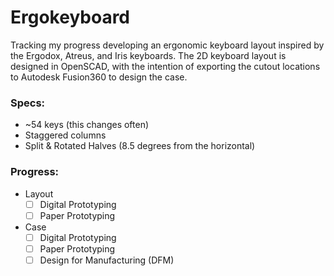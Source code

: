 # Ergokeyboard
Tracking my progress developing an ergonomic keyboard layout inspired by the Ergodox, Atreus, and Iris keyboards. The 2D keyboard layout is designed in OpenSCAD, with the intention of exporting the cutout locations to Autodesk Fusion360 to design the case.

### Specs:
- ~54 keys (this changes often)
- Staggered columns
- Split & Rotated Halves (8.5 degrees from the horizontal)

### Progress:
- Layout
  - [ ] Digital Prototyping
  - [ ] Paper Prototyping
- Case
  - [ ] Digital Prototyping
  - [ ] Paper Prototyping
  - [ ] Design for Manufacturing (DFM)

